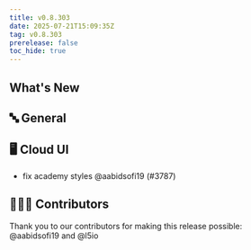 ```yaml
---
title: v0.8.303
date: 2025-07-21T15:09:35Z
tag: v0.8.303
prerelease: false
toc_hide: true
---
```


## What's New
## 🔤 General
## 🖥 Cloud UI

- fix academy styles @aabidsofi19 (#3787)

## 👨🏽‍💻 Contributors

Thank you to our contributors for making this release possible:
@aabidsofi19 and @l5io

